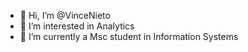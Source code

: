 - 👋 Hi, I’m @VinceNieto
- 👀 I’m interested in Analytics
- 🌱 I’m currently a Msc student in Information Systems 
<!---
VinceNieto/VinceNieto is a ✨ special ✨ repository because its `README.md` (this file) appears on your GitHub profile.
You can click the Preview link to take a look at your changes.
--->

